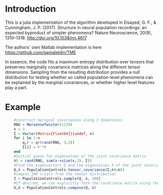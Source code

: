 # Introduction
This is a julia implementation of the algorithm developed in Elsayed, G. F., & Cunningham, J. P. (2017). Structure in neural population recordings: an expected byproduct of simpler phenomena? Nature Neuroscience, 20(9), 1310–1318. http://doi.org/10.1038/nn.4617

The authors' own Matlab implementation is here https://github.com/gamaleldin/TME

In essence, the code fits a maximum entropy distribution over tensors that preserves marginally covariance matrices along the different tensor dimensions. Sampling from the resulting distribution provides a null distribution for testing whether so called population-level phenomena can be explained by the marginal covariances, or whether higher level features play a part.

# Example

```julia
    #construct marignal covariances along 3 dimensions
    RNG = MersenneTwister(1234)
    n = 3
    Σ = Vector{Matrix{Float64}}(undef, n)
    for i in 1:n
        q,r = qr(rand(RNG, 3,3))
        Σ[i] = r'*r
    end
    #Initial guess for eigenvalues of the joint covariance matrix
    λ0 = rand(RNG, sum(x->size(x,1), Σ))
    #Find the eigenvectors Q and the eigenvalues λ of the joint covariance matrix
    Q,λ = PopulationControls.tensor_covariance(Σ;λ0=λ0)
    #sample 100 trials from the tensor distribution
    Z = PopulationControls.sample(Q, λ, 100)
    #If desired, we can explicitly form the covariance matrix using the  eigenvectors U and the eigvenvalues Λ by taking the kronecker product of Q and the kronecker sum of Λ. Note that this is not necessary, and indeed not in most cases not desired since the resulting matrix can be huge. Instead, we sample from the compnents as above.
    U,Λ = PopulationControls.compose(Q, λ)
```
